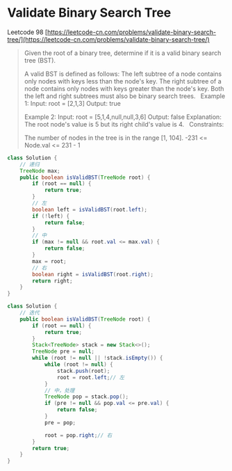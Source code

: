 # Validate Binary Search Tree



Leetcode 98
[https://leetcode-cn.com/problems/validate-binary-search-tree/](https://leetcode-cn.com/problems/validate-binary-search-tree/)

> Given the root of a binary tree, determine if it is a valid binary search tree (BST).
> 
> A valid BST is defined as follows:
> The left subtree of a node contains only nodes with keys less than the node's key.
> The right subtree of a node contains only nodes with keys greater than the node's key.
> Both the left and right subtrees must also be binary search trees.
>  
> Example 1:
> Input: root = [2,1,3]
> Output: true
> 
> Example 2:
> Input: root = [5,1,4,null,null,3,6]
> Output: false
> Explanation: The root node's value is 5 but its right child's value is 4.
>  
> Constraints:
> 
> The number of nodes in the tree is in the range [1, 104].
> -231 <= Node.val <= 231 - 1



```java
class Solution {
    // 递归
    TreeNode max;
    public boolean isValidBST(TreeNode root) {
        if (root == null) {
            return true;
        }
        // 左
        boolean left = isValidBST(root.left);
        if (!left) {
            return false;
        }
        // 中
        if (max != null && root.val <= max.val) {
            return false;
        }
        max = root;
        // 右
        boolean right = isValidBST(root.right);
        return right;
    }
}
```
```java
class Solution {
    // 迭代
    public boolean isValidBST(TreeNode root) {
        if (root == null) {
            return true;
        }
        Stack<TreeNode> stack = new Stack<>();
        TreeNode pre = null;
        while (root != null || !stack.isEmpty()) {
            while (root != null) {
                stack.push(root);
                root = root.left;// 左
            }
            // 中，处理
            TreeNode pop = stack.pop();
            if (pre != null && pop.val <= pre.val) {
                return false;
            }
            pre = pop;

            root = pop.right;// 右
        }
        return true;
    }
}
```

